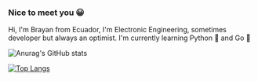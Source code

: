 ### Nice to meet you 😀

Hi, I'm Brayan from Ecuador, I'm Electronic Engineering, sometimes developer but always an optimist. I'm currently learning Python 🐍 and Go 👀  

![Anurag's GitHub stats](https://github-readme-stats.vercel.app/api?username=balechon&show_icons=true&theme=radical)    
   
   [![Top Langs](https://github-readme-stats.vercel.app/api/top-langs/?username=balechon&layout=compact)](https://github.com/balechon/github-readme-stats)




